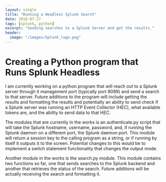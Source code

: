 ```yaml
---
layout: single
title: "Running a Headless Splunk Search"
date: 2018-07-27
tags: [splunk, python]
excerpt: "Sending searches to a Splunk Server and get the results."
header:
  image: "/images/Splunk_logo.png"
---
```


# Creating a Python program that Runs Splunk Headless

I am currently working on a python program that will reach out to a Splunk server
through it management port (typically port 8089) and send a search to that server.
Future additions to the program will include getting the results and formatting the
results and potentially an ability to send check if a Splunk server was running
an HTTP Event Collector (HEC), what available tokens are, and the ability to send
data to that HEC.

The modules that are currently in the works is an authenticate.py script that will
take the Splunk hostname, username, password, and, if running the Splunk daemon
on a different port, the Splunk daemon port. This module will return a session key
to the calling program as a string, or if running by itself it outputs it to the screen.
Potential changes to this would be to implement a switch statement functionality
that changes the output mode.

Another module in the works is the search.py module.  This module contains two
functions so far, one that sends searches to the Splunk backend and another that
retrieves the status of the search.  Future additions will be actually receiving
the search and formatting it.
